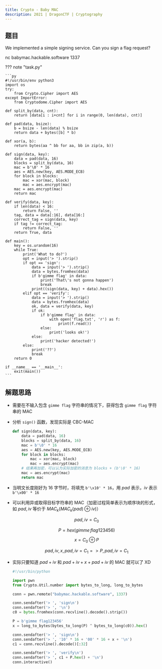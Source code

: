 ```yaml
---
title: Crypto - Baby MAC
description: 2021 | DragonCTF | Cryptography
---
```


## 题目

We implemented a simple signing service. Can you sign a flag request?

nc babymac.hackable.software 1337

??? note "task.py"

    ```py
    #!/usr/bin/env python3
    import os
    try:
        from Crypto.Cipher import AES
    except ImportError:
        from Cryptodome.Cipher import AES

    def split_by(data, cnt):
        return [data[i : i+cnt] for i in range(0, len(data), cnt)]

    def pad(data, bsize):
        b = bsize - len(data) % bsize
        return data + bytes([b] * b)

    def xor(a, b):
        return bytes(aa ^ bb for aa, bb in zip(a, b))

    def sign(data, key):
        data = pad(data, 16)
        blocks = split_by(data, 16)
        mac = b'\0' * 16
        aes = AES.new(key, AES.MODE_ECB)
        for block in blocks:
            mac = xor(mac, block)
            mac = aes.encrypt(mac)
        mac = aes.encrypt(mac)
        return mac

    def verify(data, key):
        if len(data) < 16:
            return False, ''
        tag, data = data[:16], data[16:]
        correct_tag = sign(data, key)
        if tag != correct_tag:
            return False, ''
        return True, data

    def main():
        key = os.urandom(16)
        while True:
            print('What to do?')
            opt = input('> ').strip()
            if opt == 'sign':
                data = input('> ').strip()
                data = bytes.fromhex(data)
                if b'gimme flag' in data:
                    print('That\'s not gonna happen')
                    break
                print((sign(data, key) + data).hex())
            elif opt == 'verify':
                data = input('> ').strip()
                data = bytes.fromhex(data)
                ok, data = verify(data, key)
                if ok:
                    if b'gimme flag' in data:
                        with open('flag.txt', 'r') as f:
                            print(f.read())
                    else:
                        print('looks ok!')
                else:
                    print('hacker detected!')
            else:
                print('??')
                break
        return 0

    if __name__ == '__main__':
        exit(main())
    ```

## 解题思路

- 需要在不输入包含 `gimme flag` 字符串的情况下，获得包含 `gimme flag` 字符串的 MAC
- 分析 `sign()` 函数，发现实际是 CBC-MAC
    ```py
    def sign(data, key):
        data = pad(data, 16)
        blocks = split_by(data, 16)
        mac = b'\0' * 16
        aes = AES.new(key, AES.MODE_ECB)
        for block in blocks:
            mac = xor(mac, block)
            mac = aes.encrypt(mac)
        # 结果再加密，可以认为实际加密的消息为 blocks + (b'\0' * 16)
        mac = aes.encrypt(mac)
        return mac
    ```
- 当明文长度刚好为 16 字节时，将填充 `b'\x10' * 16`，用 $pad$ 表示，$iv$ 表示 `b'\x00' * 16`
- 可以利用异或取得目标字符串的 MAC（加密过程简单表示为顺序块的形式，如 $pad, iv$ 等价于 $MAC_k(MAC_k(pad) \oplus iv)$）

    <div style="text-align: center">

    $pad, iv = C_0$

    $P=hex(gimme\,flag123456)$

    $x=C_0 \oplus P$

    $pad, iv, x, pad, iv = C_1 => P, pad, iv = C_1$

    </div>

- 实际只要知道 $pad+iv$ 和 $pad+iv+x+pad+iv$ 的 MAC 就可以了 XD

    ```py
    #!/usr/bin/python

    import pwn
    from Crypto.Util.number import bytes_to_long, long_to_bytes

    conn = pwn.remote("babymac.hackable.software", 1337)

    conn.sendafter('> ', 'sign\n')
    conn.sendafter('> ', '\n')
    c0 = bytes.fromhex(conn.recvline().decode().strip())

    P = b'gimme flag123456'
    x = long_to_bytes(bytes_to_long(P) ^ bytes_to_long(c0)).hex()   

    conn.sendafter('> ', 'sign\n')
    conn.sendafter('> ', '10' * 16 + '00' * 16 + x + '\n')
    c1 = conn.recvline().decode()[:32]

    conn.sendafter('> ', 'verify\n')
    conn.sendafter('> ', c1 + P.hex() + '\n')
    conn.interactive()
    ```